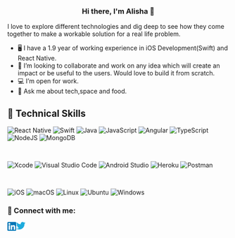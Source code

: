 <!-- <p align="center">
   <img src="https://github.com/alishashaw439/alishashaw439/blob/main/images/backgroundCover.png" alt="my banner">
</p> -->

<h3 align="center">
Hi there, I'm Alisha 👋
</h3>

<!-- <h2 align="center">
I'm a Software Engineer
</h2>  -->

I love to explore different technologies and dig deep to see how they come together to make a workable solution for a real life problem.

- :desktop_computer: I have a 1.9 year of working experience in iOS Development(Swift) and React Native.
- 👯 I’m looking to collaborate and work on any idea which will create an impact or be useful to the users. Would love to build it from scratch.
- :computer: I’m open for work.
- 💬 Ask me about tech,space and food.

## 💼 Technical Skills

![React Native](https://img.shields.io/badge/React_Native-20232A?style=for-the-badge&logo=react&logoColor=61DAFB)
![Swift](https://img.shields.io/badge/swift-F54A2A?style=for-the-badge&logo=swift&logoColor=white)
![Java](https://img.shields.io/badge/java-%23ED8B00.svg?style=for-the-badge&logo=java&logoColor=white)
![JavaScript](https://img.shields.io/badge/javascript-%23323330.svg?style=for-the-badge&logo=javascript&logoColor=%23F7DF1E)
![Angular](https://img.shields.io/badge/angular-%23DD0031.svg?style=for-the-badge&logo=angular&logoColor=white)
![TypeScript](https://img.shields.io/badge/typescript-%23007ACC.svg?style=for-the-badge&logo=typescript&logoColor=white)
![NodeJS](https://img.shields.io/badge/node.js-6DA55F?style=for-the-badge&logo=node.js&logoColor=white)
![MongoDB](https://img.shields.io/badge/MongoDB-%234ea94b.svg?style=for-the-badge&logo=mongodb&logoColor=white)


</br>

![Xcode](https://img.shields.io/badge/Xcode-007ACC?style=for-the-badge&logo=Xcode&logoColor=white)
![Visual Studio Code](https://img.shields.io/badge/Visual%20Studio%20Code-0078d7.svg?style=for-the-badge&logo=visual-studio-code&logoColor=white)
![Android Studio](https://img.shields.io/badge/Android%20Studio-3DDC84.svg?style=for-the-badge&logo=android-studio&logoColor=white)
![Heroku](https://img.shields.io/badge/heroku-%23430098.svg?style=for-the-badge&logo=heroku&logoColor=white)
![Postman](https://img.shields.io/badge/Postman-FF6C37?style=for-the-badge&logo=postman&logoColor=white)


</br>

![iOS](https://img.shields.io/badge/iOS-000000?style=for-the-badge&logo=ios&logoColor=white)
![macOS](https://img.shields.io/badge/mac%20os-000000?style=for-the-badge&logo=macos&logoColor=F0F0F0)
![Linux](https://img.shields.io/badge/Linux-FCC624?style=for-the-badge&logo=linux&logoColor=black)
![Ubuntu](https://img.shields.io/badge/Ubuntu-E95420?style=for-the-badge&logo=ubuntu&logoColor=white)
![Windows](https://img.shields.io/badge/Windows-0078D6?style=for-the-badge&logo=windows&logoColor=white)





### 🤝 Connect with me:
<a href="https://www.linkedin.com/in/alisha-shaw/"><img align="left" src="https://github.com/alishashaw439/alishashaw439/blob/main/images/linkedin.png" width="20px"/></a>
<a href="https://twitter.com/AlishaShaw00"><img align="left" src="https://github.com/alishashaw439/alishashaw439/blob/main/images/twitter.png" width="21px"/></a>
</br>

